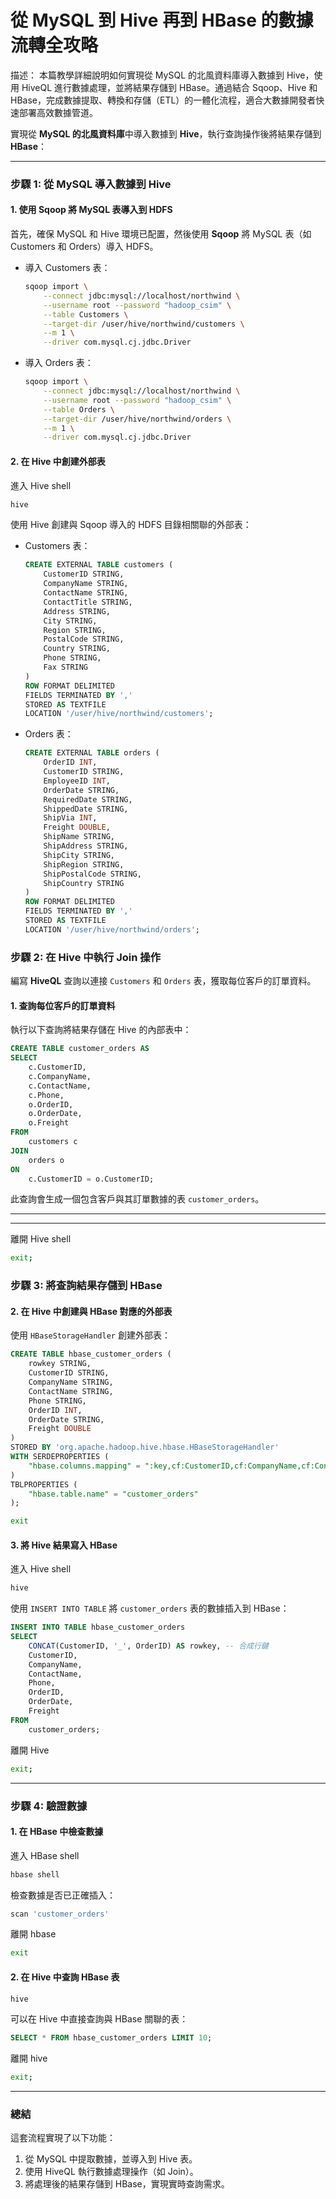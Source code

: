 # **從 MySQL 到 Hive 再到 HBase 的數據流轉全攻略**
描述：
本篇教學詳細說明如何實現從 MySQL 的北風資料庫導入數據到 Hive，使用 HiveQL 進行數據處理，並將結果存儲到 HBase。通過結合 Sqoop、Hive 和 HBase，完成數據提取、轉換和存儲（ETL）的一體化流程，適合大數據開發者快速部署高效數據管道。

實現從 **MySQL 的北風資料庫**中導入數據到 **Hive**，執行查詢操作後將結果存儲到 **HBase**：

---

### **步驟 1: 從 MySQL 導入數據到 Hive**

#### **1. 使用 Sqoop 將 MySQL 表導入到 HDFS**

首先，確保 MySQL 和 Hive 環境已配置，然後使用 **Sqoop** 將 MySQL 表（如 Customers 和 Orders）導入 HDFS。

- 導入 Customers 表：
  ```bash
  sqoop import \
      --connect jdbc:mysql://localhost/northwind \
      --username root --password "hadoop_csim" \
      --table Customers \
      --target-dir /user/hive/northwind/customers \
      --m 1 \
      --driver com.mysql.cj.jdbc.Driver
  ```

- 導入 Orders 表：
  ```bash
  sqoop import \
      --connect jdbc:mysql://localhost/northwind \
      --username root --password "hadoop_csim" \
      --table Orders \
      --target-dir /user/hive/northwind/orders \
      --m 1 \
      --driver com.mysql.cj.jdbc.Driver
  ```

#### **2. 在 Hive 中創建外部表**
進入 Hive shell
```bash
hive
```
使用 Hive 創建與 Sqoop 導入的 HDFS 目錄相關聯的外部表：

- Customers 表：
  ```sql
  CREATE EXTERNAL TABLE customers (
      CustomerID STRING,
      CompanyName STRING,
      ContactName STRING,
      ContactTitle STRING,
      Address STRING,
      City STRING,
      Region STRING,
      PostalCode STRING,
      Country STRING,
      Phone STRING,
      Fax STRING
  )
  ROW FORMAT DELIMITED
  FIELDS TERMINATED BY ','
  STORED AS TEXTFILE
  LOCATION '/user/hive/northwind/customers';
  ```

- Orders 表：
  ```sql
  CREATE EXTERNAL TABLE orders (
      OrderID INT,
      CustomerID STRING,
      EmployeeID INT,
      OrderDate STRING,
      RequiredDate STRING,
      ShippedDate STRING,
      ShipVia INT,
      Freight DOUBLE,
      ShipName STRING,
      ShipAddress STRING,
      ShipCity STRING,
      ShipRegion STRING,
      ShipPostalCode STRING,
      ShipCountry STRING
  )
  ROW FORMAT DELIMITED
  FIELDS TERMINATED BY ','
  STORED AS TEXTFILE
  LOCATION '/user/hive/northwind/orders';
  ```

### **步驟 2: 在 Hive 中執行 Join 操作**

編寫 **HiveQL** 查詢以連接 `Customers` 和 `Orders` 表，獲取每位客戶的訂單資料。

#### **1. 查詢每位客戶的訂單資料**
執行以下查詢將結果存儲在 Hive 的內部表中：
```sql
CREATE TABLE customer_orders AS
SELECT
    c.CustomerID,
    c.CompanyName,
    c.ContactName,
    c.Phone,
    o.OrderID,
    o.OrderDate,
    o.Freight
FROM
    customers c
JOIN
    orders o
ON
    c.CustomerID = o.CustomerID;
```

此查詢會生成一個包含客戶與其訂單數據的表 `customer_orders`。

---

---
離開 Hive shell
```bash
exit;
```
### **步驟 3: 將查詢結果存儲到 HBase**



#### **2. 在 Hive 中創建與 HBase 對應的外部表**
使用 `HBaseStorageHandler` 創建外部表：
```sql
CREATE TABLE hbase_customer_orders (
    rowkey STRING,
    CustomerID STRING,
    CompanyName STRING,
    ContactName STRING,
    Phone STRING,
    OrderID INT,
    OrderDate STRING,
    Freight DOUBLE
)
STORED BY 'org.apache.hadoop.hive.hbase.HBaseStorageHandler'
WITH SERDEPROPERTIES (
    "hbase.columns.mapping" = ":key,cf:CustomerID,cf:CompanyName,cf:ContactName,cf:Phone,cf:OrderID,cf:OrderDate,cf:Freight"
)
TBLPROPERTIES (
    "hbase.table.name" = "customer_orders"
);
```
```bash
exit
```

#### **3. 將 Hive 結果寫入 HBase**
進入 Hive shell
```bash
hive
```
使用 `INSERT INTO TABLE` 將 `customer_orders` 表的數據插入到 HBase：
```sql
INSERT INTO TABLE hbase_customer_orders
SELECT
    CONCAT(CustomerID, '_', OrderID) AS rowkey, -- 合成行鍵
    CustomerID,
    CompanyName,
    ContactName,
    Phone,
    OrderID,
    OrderDate,
    Freight
FROM
    customer_orders;
```
離開 Hive
```bash
exit;
```
---

### **步驟 4: 驗證數據**

#### **1. 在 HBase 中檢查數據**
進入 HBase shell
```bash
hbase shell
```

檢查數據是否已正確插入：
```bash
scan 'customer_orders'
```
離開 hbase
```bash
exit
```
#### **2. 在 Hive 中查詢 HBase 表**
```bash
hive
```
可以在 Hive 中直接查詢與 HBase 關聯的表：
```sql
SELECT * FROM hbase_customer_orders LIMIT 10;
```
離開 hive
```bash
exit;
```
---

### **總結**

這套流程實現了以下功能：
1. 從 MySQL 中提取數據，並導入到 Hive 表。
2. 使用 HiveQL 執行數據處理操作（如 Join）。
3. 將處理後的結果存儲到 HBase，實現實時查詢需求。